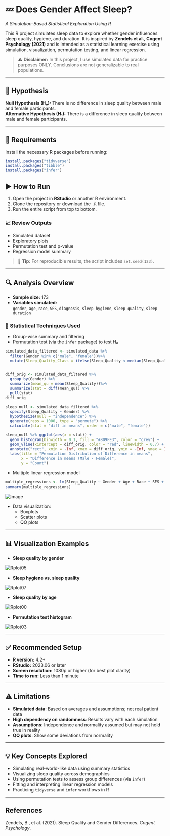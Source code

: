 # 💤 Does Gender Affect Sleep?  
*A Simulation-Based Statistical Exploration Using R*

This R project simulates sleep data to explore whether gender influences sleep quality, hygiene, and duration. It is inspired by **Zendels et al., Cogent Psychology (2021)** and is intended as a statistical learning exercise using simulation, visualization, permutation testing, and linear regression.

> ⚠️ **Disclaimer:** In this project, I use simulated data for practice purposes ONLY. Conclusions are not generalizable to real populations.

---

## 🧪 Hypothesis

**Null Hypothesis (H₀):** There is no difference in sleep quality between male and female participants.  
**Alternative Hypothesis (H₁):** There is a difference in sleep quality between male and female participants.

---

## 🧰 Requirements

Install the necessary R packages before running:

```r
install.packages("tidyverse")
install.packages("tibble")
install.packages("infer")
```
## ▶️ How to Run

1. Open the project in **RStudio** or another R environment.
2. Clone the repository or download the `.R` file.
3. Run the entire script from top to bottom.

### 📈 Review Outputs

- Simulated dataset  
- Exploratory plots  
- Permutation test and p-value  
- Regression model summary  

> 📌 **Tip:** For reproducible results, the script includes `set.seed(123)`.

---

## 🔍 Analysis Overview

- **Sample size:** 173  
- **Variables simulated:**  
  `gender`, `age`, `race`, `SES`, `diagnosis`, `sleep hygiene`, `sleep quality`, `sleep duration`

### 🧪 Statistical Techniques Used

- Group-wise summary and filtering  
- Permutation test (via the `infer` package) to test H₀

```r
simulated_data_filtered <- simulated_data %>%
  filter(Gender %in% c("male", "female"))%>%
  mutate(Sleep_Quality_Class = ifelse(Sleep_Quality < median(Sleep_Quality), "high quality", "low quality") )


diff_orig <- simulated_data_filtered %>%
  group_by(Gender) %>%
  summarize(mean_qu = mean(Sleep_Quality))%>%
  summarize(stat = diff(mean_qu)) %>%
  pull(stat) 
diff_orig

sleep_null <- simulated_data_filtered %>%
  specify(Sleep_Quality ~ Gender) %>%
  hypothesize(null = "independence") %>%
  generate(reps = 1000, type = "permute") %>%
  calculate(stat = "diff in means", order = c("male", "female"))

sleep_null %>% ggplot(aes(x = stat)) +
  geom_histogram(binwidth = 0.1, fill = "#809FE3", color = "grey") +
  geom_vline(xintercept = diff_orig, color = "red", linewidth = 0.7) +
  annotate("rect", xmin = -Inf, xmax = diff_orig, ymin = -Inf, ymax = Inf, fill = "red", alpha = 0.2) +
  labs(title = "Permutation Distribution of Difference in means",
       x = "Difference in means (Male - Female)",
       y = "Count")
```

- Multiple linear regression model

```r
multiple_regressions <- lm(Sleep_Quality ~ Gender + Age + Race + SES + Hygiene, data = simulated_data_filtered)
summary(multiple_regressions)
```
![image](https://github.com/user-attachments/assets/9af394b5-61b3-41f4-bb87-25d9263cc4ed)


- Data visualization:  
  - Boxplots  
  - Scatter plots  
  - QQ plots  

---

## 📊 Visualization Examples

-  **Sleep quality by gender**
  
![Rplot05](https://github.com/user-attachments/assets/48804e31-d5d1-4e01-a01f-8b7d06b35fdc)

-  **Sleep hygiene vs. sleep quality**

 ![Rplot07](https://github.com/user-attachments/assets/fcdeb8e3-54c5-4739-91ce-4e07155e4aa8)
 
-  **Sleep quality by age**

 ![Rplot00](https://github.com/user-attachments/assets/f13445ce-d2cc-45bb-b530-81d8d6dbf1f3)

-  **Permutation test histogram**

![Rplot03](https://github.com/user-attachments/assets/66d7c85b-3d63-468e-95cc-124dba6832df)

---

## ✅ Recommended Setup

- **R version:** 4.2+  
- **RStudio:** 2023.06 or later  
- **Screen resolution:** 1080p or higher (for best plot clarity)  
- **Time to run:** Less than 1 minute  

---

## ⚠️ Limitations

-  **Simulated data**: Based on averages and assumptions; not real patient data  
-  **High dependency on randomness**: Results vary with each simulation  
-  **Assumptions**: Independence and normality assumed but may not hold true in reality
-  **QQ plots**: Show some deviations from normality  

---

## 💡 Key Concepts Explored

-  Simulating real-world-like data using summary statistics  
-  Visualizing sleep quality across demographics  
-  Using permutation tests to assess group differences (via `infer`)  
-  Fitting and interpreting linear regression models  
-  Practicing `tidyverse` and `infer` workflows in R  

---

## References

Zendels, B., et al. (2021). Sleep Quality and Gender Differences. *Cogent Psychology*.
